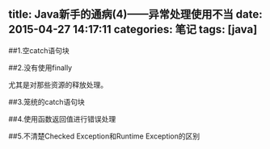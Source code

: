 title: Java新手的通病(4)——异常处理使用不当
date: 2015-04-27 14:17:11
categories: 笔记
tags: [java]
---

##1.空catch语句块

##2.没有使用finally

尤其是对那些资源的释放处理。

##3.笼统的catch语句块

##4.使用函数返回值进行错误处理

##5.不清楚Checked Exception和Runtime Exception的区别

